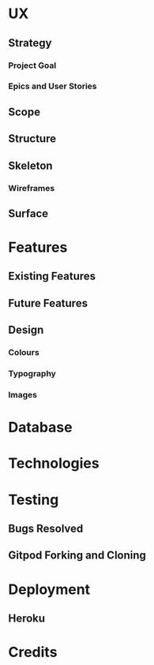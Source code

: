 # UX
## Strategy
### Project Goal
### Epics and User Stories
## Scope
## Structure
## Skeleton
### Wireframes
## Surface
# Features
## Existing Features
## Future Features
## Design
### Colours
### Typography
### Images
# Database
# Technologies
# Testing
## Bugs Resolved
## Gitpod Forking and Cloning
# Deployment
## Heroku
# Credits